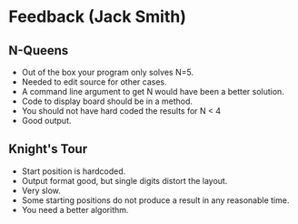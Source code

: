 # Feedback (Jack Smith)


## N-Queens

* Out of the box your program only solves N=5.
* Needed to edit source for other cases.
* A command line argument to get N would have been a better solution.
* Code to display board should be in a method.
* You should not have hard coded the results for N < 4 
* Good output.

## Knight's Tour

* Start position is hardcoded.
* Output format good, but single digits distort the layout.
* Very slow.
* Some starting positions do not produce a result in any reasonable time. 
* You need a better algorithm.

